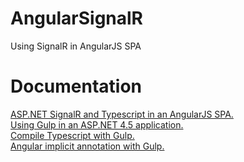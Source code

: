 # AngularSignalR
Using SignalR in AngularJS SPA
# Documentation
<a href="https://mirkomaggioni.com/2016/04/05/asp-net-signalr-and-typescript-in-an-angularjs-spa/">ASP.NET SignalR and Typescript in an AngularJS SPA.</a><br/>
<a href="https://mirkomaggioni.com/2016/04/29/using-gulp-in-an-asp-net-4-5-application/">Using Gulp in an ASP.NET 4.5 application.</a><br/>
<a href="https://mirkomaggioni.com/2016/05/04/compile-typescript-with-gulp/">Compile Typescript with Gulp.</a><br/>
<a href="https://mirkomaggioni.com/2016/05/12/angular-implicit-annotation-with-gulp/">Angular implicit annotation with Gulp.</a>
